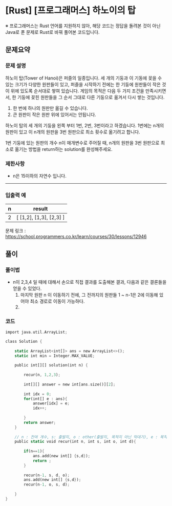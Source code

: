 # [Rust] [프로그래머스] 하노이의 탑



※ 프로그래머스는 Rust 언어를 지원하지 않아, 해당 코드는 정답을 돌려본 것이 아닌 Java로 푼 문제로 Rust로 바꿔 풀어본 코드입니다.



## 문제요약

### 문제 설명

하노이 탑(Tower of Hanoi)은 퍼즐의 일종입니다. 세 개의 기둥과 이 기동에 꽂을 수 있는 크기가 다양한 원판들이 있고, 퍼즐을 시작하기 전에는 한 기둥에 원판들이 작은 것이 위에 있도록 순서대로 쌓여 있습니다. 게임의 목적은 다음 두 가지 조건을 만족시키면서, 한 기둥에 꽂힌 원판들을 그 순서 그대로 다른 기둥으로 옮겨서 다시 쌓는 것입니다.

1. 한 번에 하나의 원판만 옮길 수 있습니다.
2. 큰 원판이 작은 원판 위에 있어서는 안됩니다.

하노이 탑의 세 개의 기둥을 왼쪽 부터 1번, 2번, 3번이라고 하겠습니다. 1번에는 n개의 원판이 있고 이 n개의 원판을 3번 원판으로 최소 횟수로 옮기려고 합니다.

1번 기둥에 있는 원판의 개수 n이 매개변수로 주어질 때, n개의 원판을 3번 원판으로 최소로 옮기는 방법을 return하는 solution를 완성해주세요.

### 제한사항

- n은 15이하의 자연수 입니다.

------

### 입출력 예

| n    | result                  |
| ---- | ----------------------- |
| 2    | [ [1,2], [1,3], [2,3] ] |



문제 링크 : https://school.programmers.co.kr/learn/courses/30/lessons/12946





## 풀이



### 풀이법

- n이 2,3,4 일 때에 대해서 손으로 직접 결과를 도출해본 결과, 다음과 같은 결론들을 얻을 수 있었다.
  1. 마지막 원판 n 이 이동하기 전에, 그 전까지의 원판들 1 ~ n-1은 2에 이동해 있어야 최소 경로로 이동이 가능하다.
  2. 







### 코드

```rust
import java.util.ArrayList;

class Solution {
    
    static ArrayList<int[]> ans = new ArrayList<>();
    static int min = Integer.MAX_VALUE;
    
    public int[][] solution(int n) {
        
        recur(n, 1,2,3);
        
        int[][] answer = new int[ans.size()][2];
    
        int idx = 0;
        for(int[] e : ans){
            answer[idx] = e;
            idx++;
            
        }
        return answer;
    }
    
    // n : 잔여 개수, s: 출발지, o : other(출발지, 목적지 아닌 막대기), e : 목적지
    public static void recur(int n, int s, int o, int d){
        
        if(n==1){
            ans.add(new int[] {s,d});
            return ;
        }
        
        recur(n-1, s, d, o);
        ans.add(new int[] {s,d});
        recur(n-1, o, s, d);
    
    }
}
```

